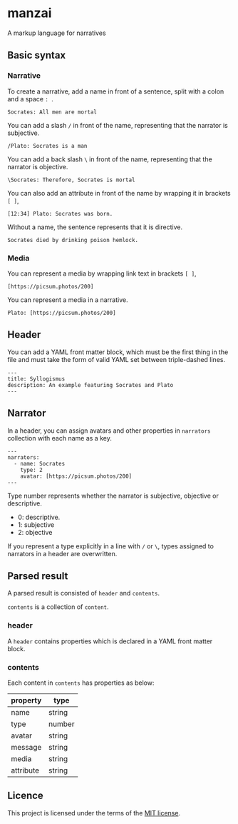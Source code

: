 # manzai

A markup language for narratives

## Basic syntax

### Narrative

To create a narrative, add a name in front of a sentence, split with a colon and a space `: `.

```manzai
Socrates: All men are mortal
```

You can add a slash `/` in front of the name, representing that the narrator is subjective.

```manzai
/Plato: Socrates is a man
```

You can add a back slash `\` in front of the name, representing that the narrator is objective.

```manzai
\Socrates: Therefore, Socrates is mortal
```

You can also add an attribute in front of the name by wrapping it in brackets `[ ]`,

```manzai
[12:34] Plato: Socrates was born.
```

Without a name, the sentence represents that it is directive.

```manzai
Socrates died by drinking poison hemlock.
```

### Media

You can represent a media by wrapping link text in brackets `[ ]`,

```manzai
[https://picsum.photos/200]
```

You can represent a media in a narrative.

```manzai
Plato: [https://picsum.photos/200]
```

## Header

You can add a YAML front matter block, which must be the first thing in the file and must take the form of valid YAML set between triple-dashed lines.

```manzai
---
title: Syllogismus
description: An example featuring Socrates and Plato
---
```

## Narrator

In a header, you can assign avatars and other properties in `narrators` collection with each name as a key.

```manzai
---
narrators:
  - name: Socrates
    type: 2
    avatar: [https://picsum.photos/200]
---
```

Type number represents whether the narrator is subjective, objective or descriptive.

- 0: descriptive.
- 1: subjective
- 2: objective

If you represent a type explicitly in a line with `/` or `\`, types assigned to narrators in a header are overwritten.

## Parsed result

A parsed result is consisted of `header` and `contents`.

`contents` is a collection of `content`.

### header

A `header` contains properties which is declared in a YAML front matter block.

### contents

Each content in `contents` has properties as below:

| property  | type   |
| --------- | ------ |
| name      | string |
| type      | number |
| avatar    | string |
| message   | string |
| media     | string |
| attribute | string |

## Licence

This project is licensed under the terms of the [MIT license](https://opensource.org/licenses/MIT).

